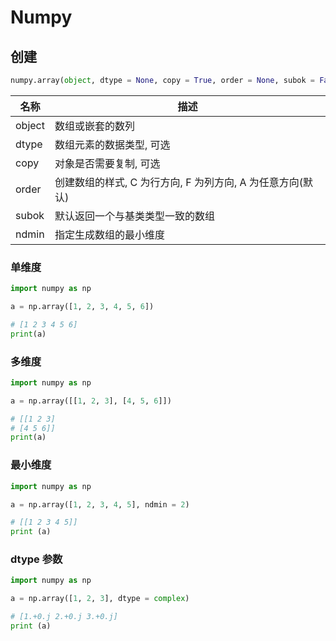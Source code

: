 <!--
 * @Description: 
 * @Version: 1.0
 * @Author: DaLao
 * @Email: dalao@xxx.com
 * @Date: 2021-01-16 17:59:34
 * @LastEditors: dalao
 * @LastEditTime: 2023-04-15 11:00:09
-->

# Numpy


## 创建

```py
numpy.array(object, dtype = None, copy = True, order = None, subok = False, ndmin = 0)
```

| 名称   | 描述                                                       |
| ------ | ---------------------------------------------------------- |
| object | 数组或嵌套的数列                                           |
| dtype  | 数组元素的数据类型, 可选                                   |
| copy   | 对象是否需要复制, 可选                                     |
| order  | 创建数组的样式, C 为行方向, F 为列方向, A 为任意方向(默认) |
| subok  | 默认返回一个与基类类型一致的数组                           |
| ndmin  | 指定生成数组的最小维度                                     |


### 单维度

```py
import numpy as np

a = np.array([1, 2, 3, 4, 5, 6])

# [1 2 3 4 5 6]
print(a)
```


### 多维度

```py
import numpy as np

a = np.array([[1, 2, 3], [4, 5, 6]])

# [[1 2 3]
# [4 5 6]]
print(a)
```


### 最小维度

```py
import numpy as np

a = np.array([1, 2, 3, 4, 5], ndmin = 2)

# [[1 2 3 4 5]]
print (a)
```


### dtype 参数

```py
import numpy as np

a = np.array([1, 2, 3], dtype = complex)

# [1.+0.j 2.+0.j 3.+0.j]
print (a)
```